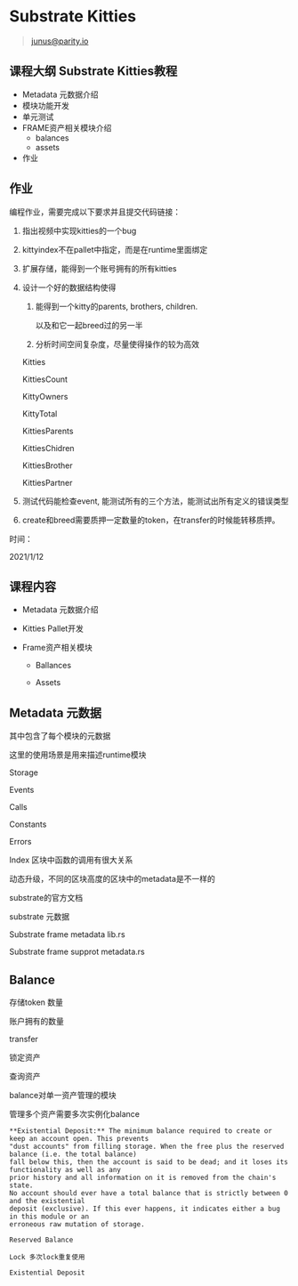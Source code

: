 # Substrate Kitties 

> junus@parity.io

## 课程大纲 Substrate Kitties教程 

- Metadata 元数据介绍
- 模块功能开发
- 单元测试
- FRAME资产相关模块介绍
  - balances
  - assets
- 作业

## 作业

编程作业，需要完成以下要求并且提交代码链接：

1. 指出视频中实现kitties的一个bug

2. kittyindex不在pallet中指定，而是在runtime里面绑定

3. 扩展存储，能得到一个账号拥有的所有kitties

4. 设计一个好的数据结构使得

   1. 能得到一个kitty的parents, brothers, children.

      以及和它一起breed过的另一半

   2. 分析时间空间复杂度，尽量使得操作的较为高效

   Kitties

   KittiesCount

   KittyOwners

   KittyTotal

   KittiesParents

   KittiesChidren

   KittiesBrother

   KittiesPartner

5. 测试代码能检查event, 能测试所有的三个方法，能测试出所有定义的错误类型

6. create和breed需要质押一定数量的token，在transfer的时候能转移质押。

时间：

2021/1/12



## 课程内容

- Metadata 元数据介绍

- Kitties Pallet开发

- Frame资产相关模块

  - Ballances 

    

  - Assets

## Metadata 元数据

其中包含了每个模块的元数据

这里的使用场景是用来描述runtime模块

Storage

Events

Calls

Constants

Errors

Index 区块中函数的调用有很大关系

动态升级，不同的区块高度的区块中的metadata是不一样的

substrate的官方文档

substrate 元数据

Substrate frame metadata lib.rs

Substrate frame supprot metadata.rs

## Balance 

存储token 数量

账户拥有的数量

transfer

锁定资产

查询资产

balance对单一资产管理的模块

管理多个资产需要多次实例化balance

```
**Existential Deposit:** The minimum balance required to create or keep an account open. This prevents
"dust accounts" from filling storage. When the free plus the reserved balance (i.e. the total balance)
fall below this, then the account is said to be dead; and it loses its functionality as well as any
prior history and all information on it is removed from the chain's state.
No account should ever have a total balance that is strictly between 0 and the existential
deposit (exclusive). If this ever happens, it indicates either a bug in this module or an
erroneous raw mutation of storage.
```

```
Reserved Balance
```

```
Lock 多次lock重复使用
```

```
Existential Deposit
```

